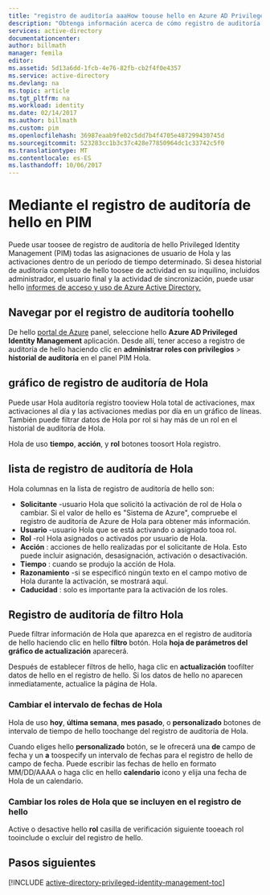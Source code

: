 ```yaml
---
title: "registro de auditoría aaaHow toouse hello en Azure AD Privileged Identity Management | Documentos de Microsoft"
description: "Obtenga información acerca de cómo registro de auditoría de Hola de toouse en extensión de hello Privileged Identity Management de Azure."
services: active-directory
documentationcenter: 
author: billmath
manager: femila
editor: 
ms.assetid: 5d13a6dd-1fcb-4e76-82fb-cb2f4f0e4357
ms.service: active-directory
ms.devlang: na
ms.topic: article
ms.tgt_pltfrm: na
ms.workload: identity
ms.date: 02/14/2017
ms.author: billmath
ms.custom: pim
ms.openlocfilehash: 36987eaab9fe02c5dd7b4f4705e487299430745d
ms.sourcegitcommit: 523283cc1b3c37c428e77850964dc1c33742c5f0
ms.translationtype: MT
ms.contentlocale: es-ES
ms.lasthandoff: 10/06/2017
---
```

# <a name="using-hello-audit-log-in-pim"></a>Mediante el registro de auditoría de hello en PIM
Puede usar toosee de registro de auditoría de hello Privileged Identity Management (PIM) todas las asignaciones de usuario de Hola y las activaciones dentro de un período de tiempo determinado. Si desea historial de auditoría completo de hello toosee de actividad en su inquilino, incluidos administrador, el usuario final y la actividad de sincronización, puede usar hello [informes de acceso y uso de Azure Active Directory.](active-directory-view-access-usage-reports.md)

## <a name="navigate-toohello-audit-log"></a>Navegar por el registro de auditoría toohello
De hello [portal de Azure](https://portal.azure.com) panel, seleccione hello **Azure AD Privileged Identity Management** aplicación. Desde allí, tener acceso a registro de auditoría de hello haciendo clic en **administrar roles con privilegios** > **historial de auditoría** en el panel PIM Hola.

## <a name="hello-audit-log-graph"></a>gráfico de registro de auditoría de Hola
Puede usar Hola auditoría registro tooview Hola total de activaciones, max activaciones al día y las activaciones medias por día en un gráfico de líneas.  También puede filtrar datos de Hola por rol si hay más de un rol en el historial de auditoría de Hola.

Hola de uso **tiempo**, **acción**, y **rol** botones toosort Hola registro.

## <a name="hello-audit-log-list"></a>lista de registro de auditoría de Hola
Hola columnas en la lista de registro de auditoría de hello son:

* **Solicitante** -usuario Hola que solicitó la activación de rol de Hola o cambiar.  Si el valor de hello es "Sistema de Azure", compruebe el registro de auditoría de Azure de Hola para obtener más información.
* **Usuario** -usuario Hola que se está activando o asignado tooa rol.
* **Rol** -rol Hola asignados o activados por usuario de Hola.
* **Acción** : acciones de hello realizadas por el solicitante de Hola. Esto puede incluir asignación, desasignación, activación o desactivación.
* **Tiempo** : cuando se produjo la acción de Hola.
* **Razonamiento** -si se especificó ningún texto en el campo motivo de Hola durante la activación, se mostrará aquí.
* **Caducidad** : solo es importante para la activación de los roles.

## <a name="filter-hello-audit-log"></a>Registro de auditoría de filtro Hola
Puede filtrar información de Hola que aparezca en el registro de auditoría de hello haciendo clic en hello **filtro** botón.  Hola **hoja de parámetros del gráfico de actualización** aparecerá.

Después de establecer filtros de hello, haga clic en **actualización** toofilter datos de hello en el registro de hello.  Si los datos de hello no aparecen inmediatamente, actualice la página de Hola.

### <a name="change-hello-date-range"></a>Cambiar el intervalo de fechas de Hola
Hola de uso **hoy**, **última semana**, **mes pasado**, o **personalizado** botones de intervalo de tiempo de hello toochange del registro de auditoría de Hola.

Cuando eliges hello **personalizado** botón, se le ofrecerá una **de** campo de fecha y un **a** toospecify un intervalo de fechas para el registro de hello de campo de fecha.  Puede escribir las fechas de hello en formato MM/DD/AAAA o haga clic en hello **calendario** icono y elija una fecha de Hola de un calendario.

### <a name="change-hello-roles-included-in-hello-log"></a>Cambiar los roles de Hola que se incluyen en el registro de hello
Active o desactive hello **rol** casilla de verificación siguiente tooeach rol tooinclude o excluir del registro de hello.

<!--Every topic should have next steps and links toohello next logical set of content tookeep hello customer engaged-->
## <a name="next-steps"></a>Pasos siguientes
[!INCLUDE [active-directory-privileged-identity-management-toc](../../includes/active-directory-privileged-identity-management-toc.md)]

